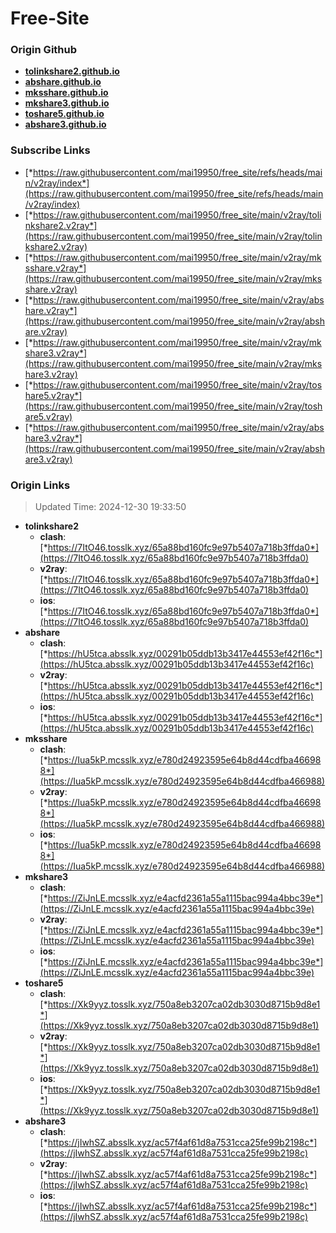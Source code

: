 # Free-Site

### Origin Github

- [**tolinkshare2.github.io**](https://github.com/tolinkshare2/tolinkshare2.github.io)
- [**abshare.github.io**](https://github.com/abshare/abshare.github.io)
- [**mksshare.github.io**](https://github.com/mksshare/mksshare.github.io)
- [**mkshare3.github.io**](https://github.com/mkshare3/mkshare3.github.io)
- [**toshare5.github.io**](https://github.com/toshare5/toshare5.github.io)
- [**abshare3.github.io**](https://github.com/abshare3/abshare3.github.io)

### Subscribe Links

- [*https://raw.githubusercontent.com/mai19950/free_site/refs/heads/main/v2ray/index*](https://raw.githubusercontent.com/mai19950/free_site/refs/heads/main/v2ray/index)
- [*https://raw.githubusercontent.com/mai19950/free_site/main/v2ray/tolinkshare2.v2ray*](https://raw.githubusercontent.com/mai19950/free_site/main/v2ray/tolinkshare2.v2ray)
- [*https://raw.githubusercontent.com/mai19950/free_site/main/v2ray/mksshare.v2ray*](https://raw.githubusercontent.com/mai19950/free_site/main/v2ray/mksshare.v2ray)
- [*https://raw.githubusercontent.com/mai19950/free_site/main/v2ray/abshare.v2ray*](https://raw.githubusercontent.com/mai19950/free_site/main/v2ray/abshare.v2ray)
- [*https://raw.githubusercontent.com/mai19950/free_site/main/v2ray/mkshare3.v2ray*](https://raw.githubusercontent.com/mai19950/free_site/main/v2ray/mkshare3.v2ray)
- [*https://raw.githubusercontent.com/mai19950/free_site/main/v2ray/toshare5.v2ray*](https://raw.githubusercontent.com/mai19950/free_site/main/v2ray/toshare5.v2ray)
- [*https://raw.githubusercontent.com/mai19950/free_site/main/v2ray/abshare3.v2ray*](https://raw.githubusercontent.com/mai19950/free_site/main/v2ray/abshare3.v2ray)

### Origin Links

> Updated Time: 2024-12-30 19:33:50

- **tolinkshare2**
  - **clash**: [*https://7ItO46.tosslk.xyz/65a88bd160fc9e97b5407a718b3ffda0*](https://7ItO46.tosslk.xyz/65a88bd160fc9e97b5407a718b3ffda0)
  - **v2ray**: [*https://7ItO46.tosslk.xyz/65a88bd160fc9e97b5407a718b3ffda0*](https://7ItO46.tosslk.xyz/65a88bd160fc9e97b5407a718b3ffda0)
  - **ios**: [*https://7ItO46.tosslk.xyz/65a88bd160fc9e97b5407a718b3ffda0*](https://7ItO46.tosslk.xyz/65a88bd160fc9e97b5407a718b3ffda0)
- **abshare**
  - **clash**: [*https://hU5tca.absslk.xyz/00291b05ddb13b3417e44553ef42f16c*](https://hU5tca.absslk.xyz/00291b05ddb13b3417e44553ef42f16c)
  - **v2ray**: [*https://hU5tca.absslk.xyz/00291b05ddb13b3417e44553ef42f16c*](https://hU5tca.absslk.xyz/00291b05ddb13b3417e44553ef42f16c)
  - **ios**: [*https://hU5tca.absslk.xyz/00291b05ddb13b3417e44553ef42f16c*](https://hU5tca.absslk.xyz/00291b05ddb13b3417e44553ef42f16c)
- **mksshare**
  - **clash**: [*https://Iua5kP.mcsslk.xyz/e780d24923595e64b8d44cdfba466988*](https://Iua5kP.mcsslk.xyz/e780d24923595e64b8d44cdfba466988)
  - **v2ray**: [*https://Iua5kP.mcsslk.xyz/e780d24923595e64b8d44cdfba466988*](https://Iua5kP.mcsslk.xyz/e780d24923595e64b8d44cdfba466988)
  - **ios**: [*https://Iua5kP.mcsslk.xyz/e780d24923595e64b8d44cdfba466988*](https://Iua5kP.mcsslk.xyz/e780d24923595e64b8d44cdfba466988)
- **mkshare3**
  - **clash**: [*https://ZiJnLE.mcsslk.xyz/e4acfd2361a55a1115bac994a4bbc39e*](https://ZiJnLE.mcsslk.xyz/e4acfd2361a55a1115bac994a4bbc39e)
  - **v2ray**: [*https://ZiJnLE.mcsslk.xyz/e4acfd2361a55a1115bac994a4bbc39e*](https://ZiJnLE.mcsslk.xyz/e4acfd2361a55a1115bac994a4bbc39e)
  - **ios**: [*https://ZiJnLE.mcsslk.xyz/e4acfd2361a55a1115bac994a4bbc39e*](https://ZiJnLE.mcsslk.xyz/e4acfd2361a55a1115bac994a4bbc39e)
- **toshare5**
  - **clash**: [*https://Xk9yyz.tosslk.xyz/750a8eb3207ca02db3030d8715b9d8e1*](https://Xk9yyz.tosslk.xyz/750a8eb3207ca02db3030d8715b9d8e1)
  - **v2ray**: [*https://Xk9yyz.tosslk.xyz/750a8eb3207ca02db3030d8715b9d8e1*](https://Xk9yyz.tosslk.xyz/750a8eb3207ca02db3030d8715b9d8e1)
  - **ios**: [*https://Xk9yyz.tosslk.xyz/750a8eb3207ca02db3030d8715b9d8e1*](https://Xk9yyz.tosslk.xyz/750a8eb3207ca02db3030d8715b9d8e1)
- **abshare3**
  - **clash**: [*https://jIwhSZ.absslk.xyz/ac57f4af61d8a7531cca25fe99b2198c*](https://jIwhSZ.absslk.xyz/ac57f4af61d8a7531cca25fe99b2198c)
  - **v2ray**: [*https://jIwhSZ.absslk.xyz/ac57f4af61d8a7531cca25fe99b2198c*](https://jIwhSZ.absslk.xyz/ac57f4af61d8a7531cca25fe99b2198c)
  - **ios**: [*https://jIwhSZ.absslk.xyz/ac57f4af61d8a7531cca25fe99b2198c*](https://jIwhSZ.absslk.xyz/ac57f4af61d8a7531cca25fe99b2198c)
